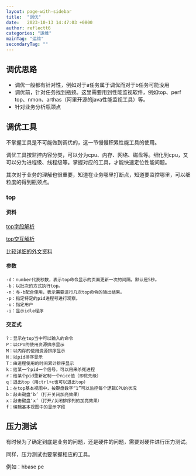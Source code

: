 ```yaml
---
layout: page-with-sidebar
title:  "调优"
date:   2023-10-13 14:47:03 +0800
author: reflectt6
categories: "运维"
mainTag: "运维"
secondaryTag: ""
---
```


## 调优思路

- 调优一般都有针对性，例如对于a任务属于调优而对于b任务可能没用
- 调优前，针对任务找到瓶颈。这里需要用到性能监视软件，例如top、perf top、nmon、arthas（阿里开源的java性能监视工具）等。
- 针对业务分析瓶颈点

## 调优工具

不掌握工具是不可能做到调优的，这一节慢慢积累性能工具的使用。

调优工具按监控内容分类，可以分为cpu、内存、网络、磁盘等。细化到cpu，又可以分为进程级、线程级等。掌握对应的工具，才能快速定位性能问题。

其次对于业务的理解也很重要，知道在业务哪里打断点，知道要监控哪里，可以细粒度的得到瓶颈点。

### top

#### 资料

[top字段解析](https://zhuangjinjin.github.io/2019/Linux-Top%E5%91%BD%E4%BB%A4%E8%A7%A3%E6%9E%90/)

[top交互解析](https://mp.weixin.qq.com/s?__biz=MjM5Nzk1NzI2MQ==&mid=2649353992&idx=2&sn=cf1fbd3e13742cd55a5db6037bc27be0&chksm=becf54ea89b8ddfceb0c6dd9aa3fe46d8225b2b69ae62f6e2c58c593d0266f23b08ae8d61828&scene=27)

[比较详细的外文资料](https://man7.org/linux/man-pages/man1/top.1.html)

#### 参数

```shell
-d：number代表秒数，表示top命令显示的页面更新一次的间隔。默认是5秒。
-b：以批次的方式执行top。
-n：与-b配合使用，表示需要进行几次top命令的输出结果。
-p：指定特定的pid进程号进行观察。
-u：指定用户
-i：显示idle程序
```

#### 交互式

```shell
?：显示在top当中可以输入的命令 
P：以CPU的使用资源排序显示 
M：以内存的使用资源排序显示 
N：以pid排序显示 
T：由进程使用的时间累计排序显示 
k：给某一个pid一个信号。可以用来杀死进程 
r：给某个pid重新定制一个nice值（即优先级） 
q：退出top（用ctrl+c也可以退出top）
1：在top基本视图中，按键盘数字“1”可以监控每个逻辑CPU的状况
b：敲击键盘‘b’（打开关闭加亮效果）
x：敲击键盘‘x’（打开/关闭排序列的加亮效果）
f：编辑基本视图中的显示字段
```



## 压力测试

有时候为了确定到底是业务的问题，还是硬件的问题，需要对硬件进行压力测试。

同样，压力测试也要掌握相应的工具。

例如：hbase pe













